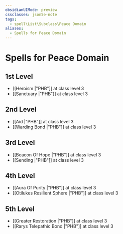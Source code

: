 ```yaml
---
obsidianUIMode: preview
cssclasses: json5e-note
tags:
  - spell\List\Subclass\Peace Domain
aliases:
  - Spells for Peace Domain
---
```

# Spells for Peace Domain

## 1st Level

- [[Heroism \|"PHB"]] at class level 3
- [[Sanctuary \|"PHB"]] at class level 3

## 2nd Level

- [[Aid \|"PHB"]] at class level 3
- [[Warding Bond \|"PHB"]] at class level 3

## 3rd Level

- [[Beacon Of Hope \|"PHB"]] at class level 3
- [[Sending \|"PHB"]] at class level 3

## 4th Level

- [[Aura Of Purity \|"PHB"]] at class level 3
- [[Otilukes Resilient Sphere \|"PHB"]] at class level 3

## 5th Level

- [[Greater Restoration \|"PHB"]] at class level 3
- [[Rarys Telepathic Bond \|"PHB"]] at class level 3
